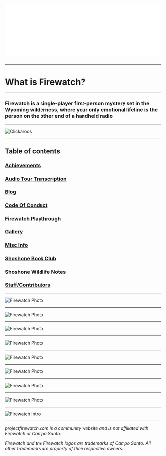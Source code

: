 # ![Header](/cdn/webp/headerbutbetter.webp)

---

# What is Firewatch?

---

### Firewatch is a single-player first-person mystery set in the Wyoming wilderness, where your only emotional lifeline is the person on the other end of a handheld radio

---

![Clickaroos](https://camo.githubusercontent.com/612c403f0241d9c1edf9ea44167dc013cb6de7457457f6e7c0a1373b3b5db65c/68747470733a2f2f686974732e736565796f756661726d2e636f6d2f6170692f636f756e742f696e63722f62616467652e7376673f75726c3d68747470732533412532462532466769746875622e636f6d253246536f7068696141746b696e736f6e2532464669726577617463682d477569646526636f756e745f62673d253233323532353235267469746c655f62673d2532333235323532352669636f6e3d2669636f6e5f636f6c6f723d253233453745374537267469746c653d436c69636b61726f6f7326656467655f666c61743d74727565)

---

## Table of contents

### [Achievements](/achievements/)

### [Audio Tour Transcription](/cdn/FirewatchAudioTour.pdf)

### [Blog](https://blog.projectfirewatch.com/)

### [Code Of Conduct](/codeofconduct/)

### [Firewatch Playthrough](/playthrough/)

### [Gallery](/gallery/)

### [Misc Info](/info/)

### [Shoshone Book Club](/shoshonebookclub/)

### [Shoshone Wildlife Notes](/shoshonewildlifenotes/)

### [Staff/Contributors](/staff/)

---

![Firewatch Photo](/cdn/webp/10-3-21/20211003084110_1.webp)

---

![Firewatch Photo](/cdn/webp/10-3-21/20211003084128_1.webp)

---
![Firewatch Photo](/cdn/webp/10-3-21/20211003084239_1.webp)

---

![Firewatch Photo](/cdn/webp/10-3-21/20211003084245_1.webp)

---

![Firewatch Photo](/cdn/webp/10-3-21/20211003084338_1.webp)

---

![Firewatch Photo](/cdn/webp/10-3-21/20211003084434_1.webp)

---

![Firewatch Photo](/cdn/webp/10-3-21/20211003090936_1.webp)

---

![Firewatch Photo](/cdn/webp/20200701135646_1.webp)

---

![Firewatch Intro](/cdn/webp/20200701135654_1.webp)

---

*projectfirewatch.com is a community website and is not affiliated with Firewatch or Campo Santo.*

*Firewatch and the Firewatch logos are trademarks of Campo Santo. All other trademarks are property of their respective owners.*
